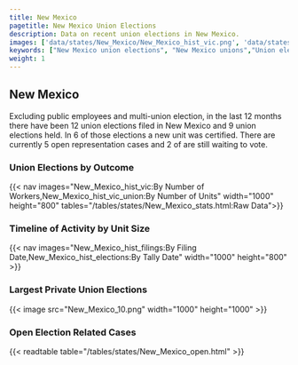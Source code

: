 ```yaml
---
title: New Mexico
pagetitle: New Mexico Union Elections
description: Data on recent union elections in New Mexico.
images: ['data/states/New_Mexico/New_Mexico_hist_vic.png', 'data/states/New_Mexico/New_Mexico_hist_size.png', 'data/states/New_Mexico/New_Mexico_10.png']
keywords: ["New Mexico union elections", "New Mexico unions","Union elections"]
weight: 1
---
```

##  New Mexico

Excluding public employees and multi-union election, in the last 12 months there have been 12 union elections filed in New Mexico and 9 union elections held. In 6 of those elections a new unit was certified. There are currently 5 open representation cases and 2 of are still waiting to vote.

### Union Elections by Outcome
{{< nav images="New_Mexico_hist_vic:By Number of Workers,New_Mexico_hist_vic_union:By Number of Units" width="1000" height="800" tables="/tables/states/New_Mexico_stats.html:Raw Data">}}

### Timeline of Activity by Unit Size
{{< nav images="New_Mexico_hist_filings:By Filing Date,New_Mexico_hist_elections:By Tally Date" width="1000" height="800" >}}

### Largest Private Union Elections
{{< image src="New_Mexico_10.png" width="1000" height="1000"  >}}

### Open Election Related Cases
{{< readtable table="/tables/states/New_Mexico_open.html" >}}

